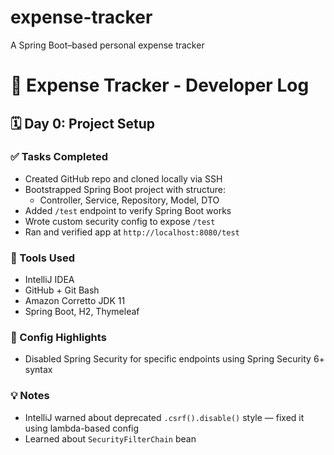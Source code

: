 # expense-tracker
A Spring Boot–based personal expense tracker

# 📘 Expense Tracker - Developer Log

## 🗓️ Day 0: Project Setup

### ✅ Tasks Completed
- Created GitHub repo and cloned locally via SSH
- Bootstrapped Spring Boot project with structure:
  - Controller, Service, Repository, Model, DTO
- Added `/test` endpoint to verify Spring Boot works
- Wrote custom security config to expose `/test`
- Ran and verified app at `http://localhost:8080/test`

### 🧰 Tools Used
- IntelliJ IDEA
- GitHub + Git Bash
- Amazon Corretto JDK 11
- Spring Boot, H2, Thymeleaf

### 🔐 Config Highlights
- Disabled Spring Security for specific endpoints using Spring Security 6+ syntax

### 💡 Notes
- IntelliJ warned about deprecated `.csrf().disable()` style — fixed it using lambda-based config
- Learned about `SecurityFilterChain` bean

